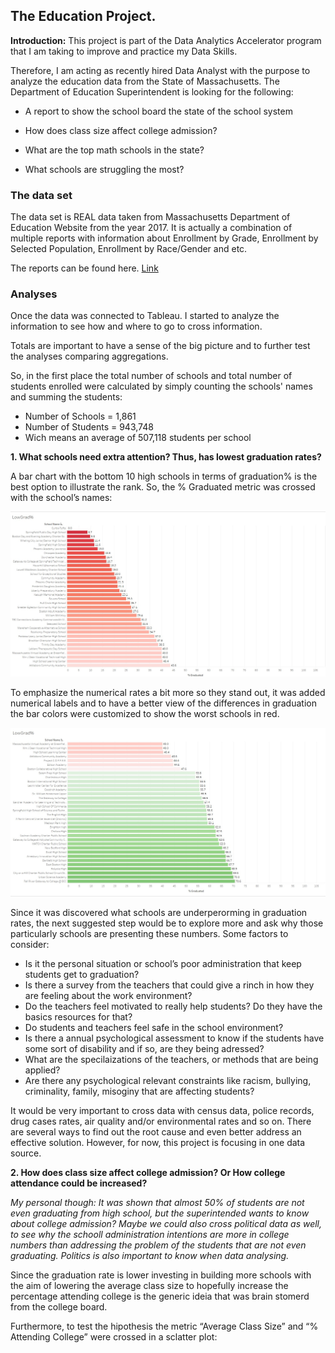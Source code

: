 ## The Education Project.

**Introduction:** This project is part of the Data Analytics Accelerator program that I am taking to improve and practice my Data Skills. 

Therefore, I am acting as recently hired Data Analyst with the purpose to analyze the education data from the State of Massachusetts. The Department of Education Superintendent is looking for the following:

- A report to show the school board the state of the school system 

- How does class size affect college admission?

- What are the top math schools in the state?

- What schools are struggling the most?


###  The data set

The data set is REAL data taken from Massachusetts Department of Education Website from the year 2017. It is actually a combination of multiple reports with information about  Enrollment by Grade, Enrollment by Selected Population, Enrollment by Race/Gender and etc. 

The reports can be found here. [Link](https://profiles.doe.mass.edu/statereport/)


###  Analyses

Once the data was connected to Tableau. I started to analyze the information to see how and where to go to cross information. 

Totals are important to have a sense of the big picture and to further test the analyses comparing aggregations. 

So, in the first place the total number of schools and total number of students enrolled were calculated by simply counting the schools' names and summing the students:

- Number of Schools = 1,861
- Number of Students = 943,748
- Wich means an average of  507,118 students per school
  

**1. What schools need extra attention? Thus, has lowest graduation rates?**

   A bar chart with the bottom 10 high schools in terms of graduation% is the best option to illustrate the rank. So, the % Graduated metric was crossed with the school’s names:


<img src="images/LowGrad%_1.jpg?raw=true"/> 


To emphasize the numerical rates a bit more so they stand out, it was added numerical labels and to have a better view of the differences in graduation the bar colors were customized to show the worst schools in red.

<img src="images/LowGrad%_2.jpg?raw=true"/>

Since it was discovered what schools are underperorming in graduation rates, the next suggested step would be to explore more and ask why those particularly schools are presenting these numbers. Some factors to consider:

- Is it the personal situation or school’s poor administration that keep students get to graduation? 
- Is there a survey from the teachers that could give a rinch in how they are feeling about the work environment?
- Do the teachers feel motivated to really help students? Do they have the basics resources for that?
- Do students and teachers feel safe in the school environment?
- Is there a annual psychological assessment to know if the students have some sort of disability and if so, are they being adressed?
- What are the specilaizations of the teachers, or methods that are being applied?
- Are there any psychological relevant constraints like racism, bullying, criminality, family, misoginy that are affecting students?

It would be very important to cross data with census data, police records, drug cases rates, air quality and/or environmental rates and so on. There are several ways to find out the root cause and even better address an effective solution. However, for now, this project is focusing in one data source.

**2. How does class size affect college admission? Or How college attendance could be increased?**


_My personal though: It was shown that almost 50% of students are not even graduating from high school, but the superintended wants to know about college admission? Maybe we could also cross political data as well, to see why the schooll administration intentions are more in college numbers than addressing the problem of the students that are not even graduating. Politics is also important to know when data analysing._

Since the graduation rate is lower investing in building more schools with the aim of lowering the average class size to hopefully increase the percentage attending college is the generic ideia that was brain stomerd from the college board. 

Furthermore, to test the hipothesis  the metric “Average Class Size” and “% Attending College” were crossed in a sclatter plot:














